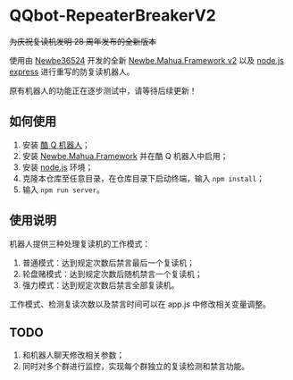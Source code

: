 # QQbot-RepeaterBreakerV2
~~为庆祝复读机发明 28 周年发布的全新版本~~

使用由 [Newbe36524](https://www.newbe.pro/) 开发的全新 [Newbe.Mahua.Framework v2](https://github.com/newbe36524/Newbe.Mahua.Framework) 以及 [node.js express](https://expressjs.com) 进行重写的防复读机器人。

原有机器人的功能正在逐步测试中，请等待后续更新！

## 如何使用
1. 安装 [酷 Q 机器人](https://cqp.cc/)；
2. 安装 [Newbe.Mahua.Framework](https://www.newbe.pro/Newbe.Mahua/Start-With-Mahua-In-V2.0/) 并在酷 Q 机器人中启用；
3. 安装 [node.js](https://nodejs.org) 环境；
4. 克隆本仓库至任意目录，在仓库目录下启动终端，输入 `npm install`；
5. 输入 `npm run server`。

## 使用说明
机器人提供三种处理复读机的工作模式：

1. 普通模式：达到规定次数后禁言最后一个复读机；
2. 轮盘赌模式：达到规定次数后随机禁言一个复读机；
3. 强力模式：达到规定次数后禁言全部复读机。

工作模式、检测复读次数以及禁言时间可以在 app.js 中修改相关变量调整。

## TODO
1. 和机器人聊天修改相关参数；
2. 同时对多个群进行监控，实现每个群独立的复读检测和禁言功能。
